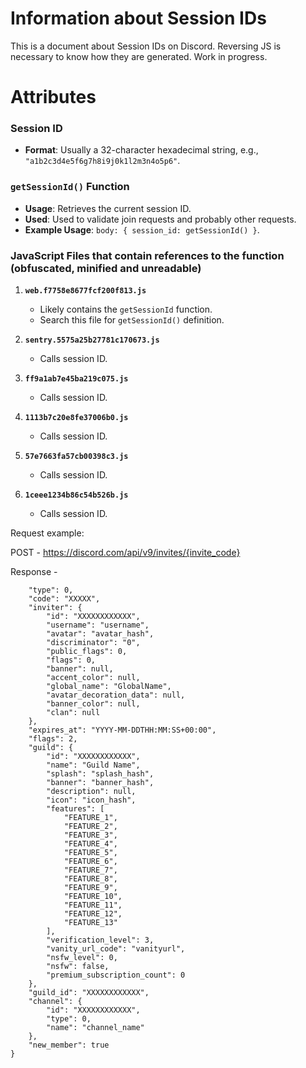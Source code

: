 # Information about Session IDs

This is a document about Session IDs on Discord. Reversing JS is necessary to know how they are generated. Work in progress.

# Attributes

### Session ID

- **Format**: Usually a 32-character hexadecimal string, e.g., `"a1b2c3d4e5f6g7h8i9j0k1l2m3n4o5p6"`.

### `getSessionId()` Function

- **Usage**: Retrieves the current session ID.
- **Used**: Used to validate join requests and probably other requests.
- **Example Usage**: `body: { session_id: getSessionId() }`.

### JavaScript Files that contain references to the function (obfuscated, minified and unreadable)

1. **`web.f7758e8677fcf200f813.js`**
   - Likely contains the `getSessionId` function.
   - Search this file for `getSessionId()` definition.

2. **`sentry.5575a25b27781c170673.js`**
   - Calls session ID.

3. **`ff9a1ab7e45ba219c075.js`**
   - Calls session ID.

4. **`1113b7c20e8fe37006b0.js`**
   - Calls session ID.

5. **`57e7663fa57cb00398c3.js`**
   - Calls session ID.

6. **`1ceee1234b86c54b526b.js`**
   - Calls session ID.

Request example:

POST - https://discord.com/api/v9/invites/{invite_code}

Response - 

```{
    "type": 0,
    "code": "XXXXX",
    "inviter": {
        "id": "XXXXXXXXXXXX",
        "username": "username",
        "avatar": "avatar_hash",
        "discriminator": "0",
        "public_flags": 0,
        "flags": 0,
        "banner": null,
        "accent_color": null,
        "global_name": "GlobalName",
        "avatar_decoration_data": null,
        "banner_color": null,
        "clan": null
    },
    "expires_at": "YYYY-MM-DDTHH:MM:SS+00:00",
    "flags": 2,
    "guild": {
        "id": "XXXXXXXXXXXX",
        "name": "Guild Name",
        "splash": "splash_hash",
        "banner": "banner_hash",
        "description": null,
        "icon": "icon_hash",
        "features": [
            "FEATURE_1",
            "FEATURE_2",
            "FEATURE_3",
            "FEATURE_4",
            "FEATURE_5",
            "FEATURE_6",
            "FEATURE_7",
            "FEATURE_8",
            "FEATURE_9",
            "FEATURE_10",
            "FEATURE_11",
            "FEATURE_12",
            "FEATURE_13"
        ],
        "verification_level": 3,
        "vanity_url_code": "vanityurl",
        "nsfw_level": 0,
        "nsfw": false,
        "premium_subscription_count": 0
    },
    "guild_id": "XXXXXXXXXXXX",
    "channel": {
        "id": "XXXXXXXXXXXX",
        "type": 0,
        "name": "channel_name"
    },
    "new_member": true
}
```
